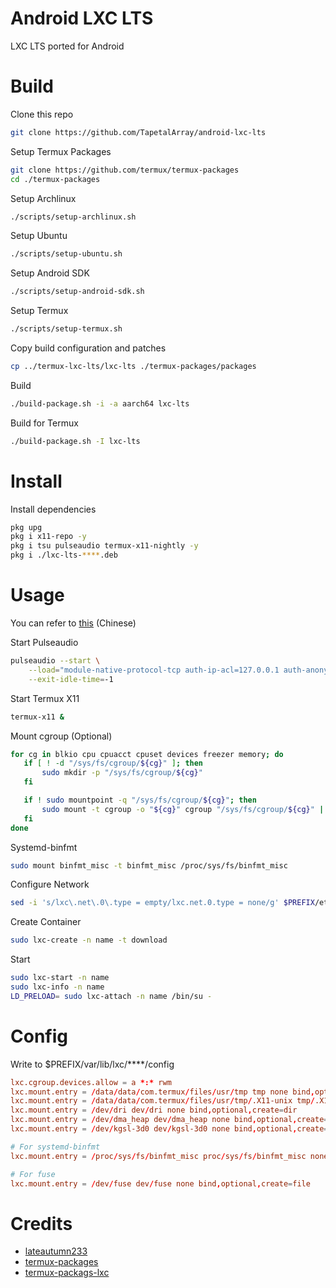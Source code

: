 # Android LXC LTS

LXC LTS ported for Android

# Build

Clone this repo
```bash
git clone https://github.com/TapetalArray/android-lxc-lts
```

Setup Termux Packages
```bash
git clone https://github.com/termux/termux-packages
cd ./termux-packages
```

Setup Archlinux
```bash
./scripts/setup-archlinux.sh
```

Setup Ubuntu
```bash
./scripts/setup-ubuntu.sh
```

Setup Android SDK
```bash
./scripts/setup-android-sdk.sh
```

Setup Termux
```bash
./scripts/setup-termux.sh
```

Copy build configuration and patches
```bash
cp ../termux-lxc-lts/lxc-lts ./termux-packages/packages
```

Build
```bash
./build-package.sh -i -a aarch64 lxc-lts
```

Build for Termux
```bash
./build-package.sh -I lxc-lts
```

# Install
Install dependencies
```bash
pkg upg
pkg i x11-repo -y
pkg i tsu pulseaudio termux-x11-nightly -y
pkg i ./lxc-lts-****.deb
```

# Usage
You can refer to [this](https://gist.github.com/lateautumn233/939be0528a2cc34af66864bead58e68a) (Chinese)

Start Pulseaudio
```bash
pulseaudio --start \
    --load="module-native-protocol-tcp auth-ip-acl=127.0.0.1 auth-anonymous=1" \
    --exit-idle-time=-1
```

Start Termux X11
```bash
termux-x11 &
```

Mount cgroup (Optional)
```bash
for cg in blkio cpu cpuacct cpuset devices freezer memory; do
   if [ ! -d "/sys/fs/cgroup/${cg}" ]; then
       sudo mkdir -p "/sys/fs/cgroup/${cg}"
   fi

   if ! sudo mountpoint -q "/sys/fs/cgroup/${cg}"; then
       sudo mount -t cgroup -o "${cg}" cgroup "/sys/fs/cgroup/${cg}" || true
   fi
done
```

Systemd-binfmt
```bash
sudo mount binfmt_misc -t binfmt_misc /proc/sys/fs/binfmt_misc
```

Configure Network
```bash
sed -i 's/lxc\.net\.0\.type = empty/lxc.net.0.type = none/g' $PREFIX/etc/lxc/default.conf
```

Create Container
```bash
sudo lxc-create -n name -t download
```

Start
```bash
sudo lxc-start -n name
sudo lxc-info -n name
LD_PRELOAD= sudo lxc-attach -n name /bin/su -
```

# Config
Write to $PREFIX/var/lib/lxc/****/config
```conf
lxc.cgroup.devices.allow = a *:* rwm
lxc.mount.entry = /data/data/com.termux/files/usr/tmp tmp none bind,optional,create=dir
lxc.mount.entry = /data/data/com.termux/files/usr/tmp/.X11-unix tmp/.X11-unix none bind,ro,optional,create=dir
lxc.mount.entry = /dev/dri dev/dri none bind,optional,create=dir
lxc.mount.entry = /dev/dma_heap dev/dma_heap none bind,optional,create=dir
lxc.mount.entry = /dev/kgsl-3d0 dev/kgsl-3d0 none bind,optional,create=file

# For systemd-binfmt
lxc.mount.entry = /proc/sys/fs/binfmt_misc proc/sys/fs/binfmt_misc none bind,optional,create=dir

# For fuse
lxc.mount.entry = /dev/fuse dev/fuse none bind,optional,create=file
```

# Credits

* [lateautumn233](https://github.com/lateautumn233)
* [termux-packages](https://github.com/termux/termux-packages)
* [termux-packags-lxc](https://github.com/termux/termux-packages/tree/master/root-packages/lxc)
